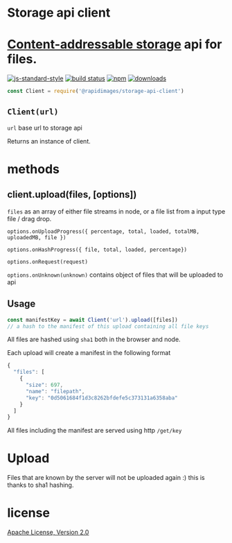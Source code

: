 # Storage api client

# [Content-addressable storage](https://en.wikipedia.org/wiki/Content-addressable_storage) api for files.

[![js-standard-style](https://img.shields.io/badge/code_style-standard-brightgreen.svg)](https://github.com/feross/standard)
[![build status](https://api.travis-ci.com/rapidimages/storage-api.svg)](https://travis-ci.com/rapidimages/storage-api)
[![npm](https://img.shields.io/npm/v/@rapidimages/storage-api-client.svg)](https://npmjs.org/package/@rapidimages/storage-api-client)
[![downloads](https://img.shields.io/npm/dm/@rapidimages/storage-api-client.svg)](https://npmjs.org/package/@rapidimages/storage-api-client)

```js
const Client = require('@rapidimages/storage-api-client')
```

## `Client(url)`

`url` base url to storage api

Returns an instance of client.

# methods

## client.upload(files, [options])

`files` as an array of either file streams in node, or a file list from a input type file / drag drop.

`options.onUploadProgress({ percentage, total, loaded, totalMB, uploadedMB, file })`

`options.onHashProgress({ file, total, loaded, percentage})`

`options.onRequest(request)`

`options.onUnknown(unknown)` contains object of files that will be uploaded to api

## Usage

```js
const manifestKey = await Client('url').upload([files])
// a hash to the manifest of this upload containing all file keys
```

All files are hashed using `sha1` both in the browser and node.

Each upload will create a manifest in the following format

```js
{
  "files": [
    {
      "size": 697,
      "name": "filepath",
      "key": "0d5061684f1d3c8262bfdefe5c373131a6358aba"
    }
  ]
}
```

All files including the manifest are served using http `/get/key`

# Upload

Files that are known by the server will not be uploaded again :) this is thanks to sha1 hashing.

# license

[Apache License, Version 2.0](LICENSE)
